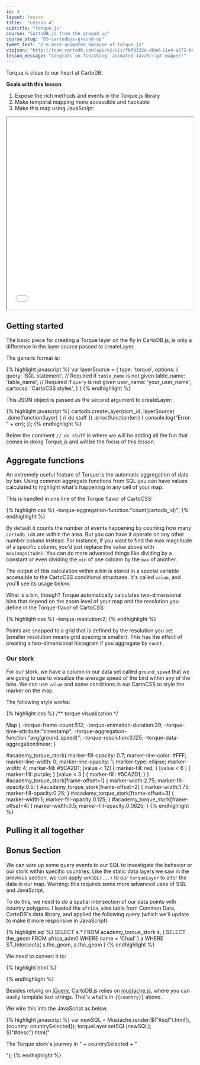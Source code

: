 ```yaml
---
id: 4
layout: lesson
title:  "Lesson 4"
subtitle: "Torque.js"
course: "CartoDB.js from the ground up"
course_slug: "03-cartodbjs-ground-up"
tweet_text: "I'm more animated because of Torque.js"
vizjson: "http://team.cartodb.com/api/v2/viz/fbf9322a-d8ad-11e4-a572-0e018d66dc29/viz.json"
lesson_message: "Congrats on finishing, animated JavaScript mapper!"
---
```


Torque is close to our heart at CartoDB.


**Goals with this lesson**

1. Expose the rich methods and events in the Torque.js library
2. Make temporal mapping more accessible and hackable
3. Make this map using JavaScript:

<iframe src="/t/03-cartodbjs-ground-up/lesson-4/final_product.html" width="100%" height="520"></iframe>

## Getting started

The basic piece for creating a Torque layer on the fly in CartoDB.js, is only a difference in the layer source passed to createLayer.

The generic format is:

{% highlight javascript %}
var layerSource = {
        type: 'torque',
        options: {
            query: 'SQL statement', 	// Required if `table_name` is not given
            table_name: 'table_name', 	// Required if `query` is not given
            user_name: 'your_user_name',
            cartocss: 'CartoCSS styles',
        }
    }
{% endhighlight %}

This JSON object is passed as the second argument to createLayer:

{% highlight javascript %}
cartodb.createLayer(dom_id, layerSource)
    .done(function(layer) {
        // do stuff
    })
    .error(function(err) {
        console.log("Error: " + err);
    });
{% endhighlight %}

Below the comment `// do stuff` is where we will be adding all the fun that comes in doing Torque.js and will be the focus of this lesson.

## Aggregate functions

An extremely useful feature of Torque is the automatic aggregation of data by bin. Using common aggregate functions from SQL you can have values calculated to highlight what's happening in any cell of your map. 

This is handled in one line of the Torque flavor of CartoCSS:

{% highlight css %}
-torque-aggregation-function:"count(cartodb_id)";
{% endhighlight %}

By default it counts the number of events happening by counting how many `cartodb_id`s are within the area. But you can have it operate on any other number column instead. For instance, if you want to find the max magnitude of a specific column, you'd just replace the value above with `max(magnitude)`. You can do more advanced things like dividing by a constant or even dividing the `min` of one column by the `max` of another.

The output of this calculation within a bin is stored in a special variable accessible to the CartoCSS conditional structures. It's called `value`, and you'll see its usage below.

What is a bin, though? Torque automatically calculates two-dimensional bins that depend on the zoom level of your map and the resolution you define in the Torque-flavor of CartoCSS:

{% highlight css %}
-torque-resolution:2;
{% endhighlight %}

Points are snapped to a grid that is defined by the resolution you set (smaller resolution means grid spacing is smaller). This has the effect of creating a two-dimensional histogram if you aggregate by `count`.

### Our stork

For our stork, we have a column in our data set called `ground_speed` that we are going to use to visualize the average speed of the bird within any of the bins. We can use `value` and some conditions in our CartoCSS to style the marker on the map.

The following style works:

{% highlight css %}
/** torque visualization */

Map {
-torque-frame-count:512;
-torque-animation-duration:30;
-torque-time-attribute:"timestamp";
-torque-aggregation-function:"avg(ground_speed)";
-torque-resolution:0.125;
-torque-data-aggregation:linear;
}

#academy_torque_stork{
  marker-fill-opacity: 0.7;
  marker-line-color: #FFF;
  marker-line-width: 0;
  marker-line-opacity: 1;
  marker-type: ellipse;
  marker-width: 4;
  marker-fill: #5CA2D1;
  [value < 12] {
  	marker-fill: red;
  }
  [value < 6 ] {
    marker-fill: purple;
  }
  [value < 3 ] {
    marker-fill: #5CA2D1;
  }
}
#academy_torque_stork[frame-offset=1] {
 marker-width:2.75;
 marker-fill-opacity:0.5; 
}
#academy_torque_stork[frame-offset=2] {
 marker-width:1.75;
 marker-fill-opacity:0.25; 
}
#academy_torque_stork[frame-offset=3] {
 marker-width:1;
 marker-fill-opacity:0.125; 
}
#academy_torque_stork[frame-offset=4] {
 marker-width:0.5;
 marker-fill-opacity:0.0625; 
}
{% endhighlight %}

## Pulling it all together



## Bonus Section

We can wire up some query events to our SQL to investigate the behavior or our stork within specific countries. Like the static data layers we saw in the previous section, we can apply `setSQL(...)` to our `torqueLayer` to alter the data in our map. Warning: this requires some more advanced uses of SQL and JavaScript.

To do this, we need to do a spatial intersection of our data points with country polygons. I loaded the `africa_adm0` table from Common Data, CartoDB's data library, and applied the following query (which we'll update to make it more responsive in JavaScript):

{% highlight sql %}
SELECT 
  s.* 
FROM 
  academy_torque_stork s, 
  (
    SELECT 
      the_geom 
    FROM 
      africa_adm0 
    WHERE 
      name = 'Chad'
  ) a
WHERE 
  ST_Intersects(
    s.the_geom,
    a.the_geom
  )
{% endhighlight %}

We need to convert it to:

{% highlight html %}
<style type="text/sql" id="sql">
SELECT 
  s.* 
FROM
  academy_torque_stork s,
  (
    SELECT 
      the_geom 
    FROM 
      africa_adm0 
    WHERE 
      name = '{{country}}'
  ) a
WHERE 
  ST_Intersects(
    s.the_geom,
    a.the_geom
  )
  </style>
{% endhighlight %}

Besides relying on [jQuery](), CartoDB.js relies on [mustache.js](https://github.com/janl/mustache.js/), where you can easily template text strings. That's what's in `{{country}}` above.

We wire this into the JavaScript as below.

{% highlight javascript %}
var newSQL = Mustache.render($("#sql").html(),{country: countrySelected});
torqueLayer.setSQL(newSQL);
$("#desc").html("<p>The Torque stork's journey in " + countrySelected + "</p>");
{% endhighlight %}
